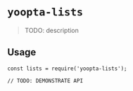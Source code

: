 # `yoopta-lists`

> TODO: description

## Usage

```
const lists = require('yoopta-lists');

// TODO: DEMONSTRATE API
```
